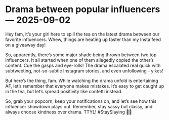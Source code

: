 # Drama between popular influencers — 2025-09-02

Hey fam, it’s your girl here to spill the tea on the latest drama between our favorite influencers. Whew, things are heating up faster than my Insta feed on a giveaway day!

So, apparently, there’s some major shade being thrown between two top influencers. It all started when one of them allegedly copied the other’s content. Cue the gasps and eye-rolls! The drama escalated real quick with subtweeting, not-so-subtle Instagram stories, and even unfollowing - yikes!

But here’s the thing, fam. While watching the drama unfold is entertaining AF, let’s remember that everyone makes mistakes. It’s easy to get caught up in the tea, but let’s spread positivity like confetti instead.

So, grab your popcorn, keep your notifications on, and let’s see how this influencer showdown plays out. Remember, stay sassy but classy, and always choose kindness over drama. TTYL! #StaySlaying 🍵💅